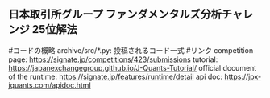 ## 日本取引所グループ ファンダメンタルズ分析チャレンジ 25位解法
#コードの概略
archive/src/*.py: 投稿されるコード一式
#リンク
competition page: https://signate.jp/competitions/423/submissions
tutorial: https://japanexchangegroup.github.io/J-Quants-Tutorial/
official document of the runtime: https://signate.jp/features/runtime/detail
api doc: https://jpx-jquants.com/apidoc.html
